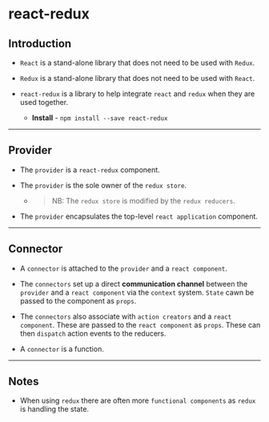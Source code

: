 # react-redux

## Introduction

* `React` is a stand-alone library that does not need to be used with `Redux`.

* `Redux` is a stand-alone library that does not need to be used with `React`.

* `react-redux` is a library to help integrate `react` and `redux` when they are used together.

    * __Install__ - `npm install --save react-redux`



---

## Provider

* The `provider` is a `react-redux` component.

* The `provider` is the sole owner of the `redux store`.

    * > NB: The `redux store` is modified by the `redux reducers`.

* The `provider` encapsulates the top-level `react application` component.

---

## Connector

* A `connector` is attached to the `provider` and a `react component`.

* The `connectors` set up a direct __communication channel__ between the `provider` and a `react component` via the `context` system. `State` cawn be passed to the component as `props`.

* The `connectors` also associate with `action creators` and a `react component`. These are passed to the `react component` as `props`. These can then `dispatch` action events to the reducers.

* A `connector` is a function.

---

## Notes

* When using `redux` there are often more `functional components` as `redux` is handling the state.
